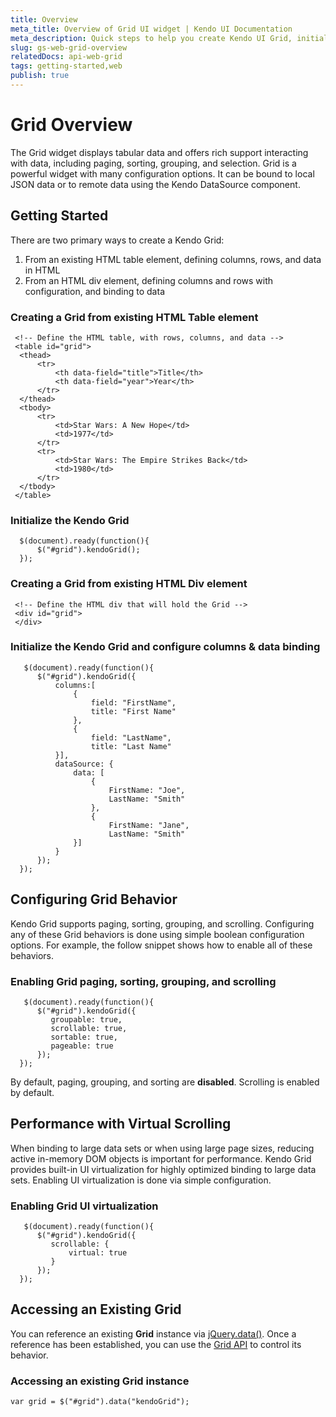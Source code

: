 ```yaml
---
title: Overview
meta_title: Overview of Grid UI widget | Kendo UI Documentation
meta_description: Quick steps to help you create Kendo UI Grid, initialization and enabling of Grid UI virtualization.
slug: gs-web-grid-overview
relatedDocs: api-web-grid
tags: getting-started,web
publish: true
---
```


# Grid Overview

The Grid widget displays tabular data and offers rich support interacting with data,
including paging, sorting, grouping, and selection. Grid is a powerful widget with
many configuration options. It can be bound to local JSON data or to remote data
using the Kendo DataSource component.


## Getting Started

There are two primary ways to create a Kendo Grid:



1.  From an existing HTML table element, defining columns, rows, and data in HTML
2.  From an HTML div element, defining columns and rows with configuration, and binding to data

### Creating a **Grid** from existing HTML Table element

     <!-- Define the HTML table, with rows, columns, and data -->
     <table id="grid">
      <thead>
          <tr>
              <th data-field="title">Title</th>
              <th data-field="year">Year</th>
          </tr>
      </thead>
      <tbody>
          <tr>
              <td>Star Wars: A New Hope</td>
              <td>1977</td>
          </tr>
          <tr>
              <td>Star Wars: The Empire Strikes Back</td>
              <td>1980</td>
          </tr>
      </tbody>
     </table>

### Initialize the Kendo Grid

      $(document).ready(function(){
          $("#grid").kendoGrid();
      });

### Creating a **Grid** from existing HTML Div element

     <!-- Define the HTML div that will hold the Grid -->
     <div id="grid">
     </div>

### Initialize the Kendo Grid and configure columns & data binding

       $(document).ready(function(){
          $("#grid").kendoGrid({
              columns:[
                  {
                      field: "FirstName",
                      title: "First Name"
                  },
                  {
                      field: "LastName",
                      title: "Last Name"
              }],
              dataSource: {
                  data: [
                      {
                          FirstName: "Joe",
                          LastName: "Smith"
                      },
                      {
                          FirstName: "Jane",
                          LastName: "Smith"
                  }]
              }
          });
      });

## Configuring Grid Behavior

Kendo Grid supports paging, sorting, grouping, and scrolling. Configuring any of
these Grid behaviors is done using simple boolean configuration options. For
example, the follow snippet shows how to enable all of these behaviors.

### Enabling Grid paging, sorting, grouping, and scrolling

       $(document).ready(function(){
          $("#grid").kendoGrid({
             groupable: true,
             scrollable: true,
             sortable: true,
             pageable: true
          });
      });

By default, paging, grouping, and sorting are **disabled**. Scrolling is enabled by default.



## Performance with Virtual Scrolling

When binding to large data sets or when using large page sizes, reducing active in-memory
DOM objects is important for performance. Kendo Grid provides built-in UI virtualization
for highly optimized binding to large data sets. Enabling UI virtualization is done via simple configuration.

### Enabling Grid UI virtualization

       $(document).ready(function(){
          $("#grid").kendoGrid({
             scrollable: {
                 virtual: true
             }
          });
      });

## Accessing an Existing Grid

You can reference an existing **Grid** instance via [jQuery.data()](http://api.jquery.com/jQuery.data/).
Once a reference has been established, you can use the [Grid API](/api/web/grid) to control its behavior.

### Accessing an existing Grid instance

    var grid = $("#grid").data("kendoGrid");

